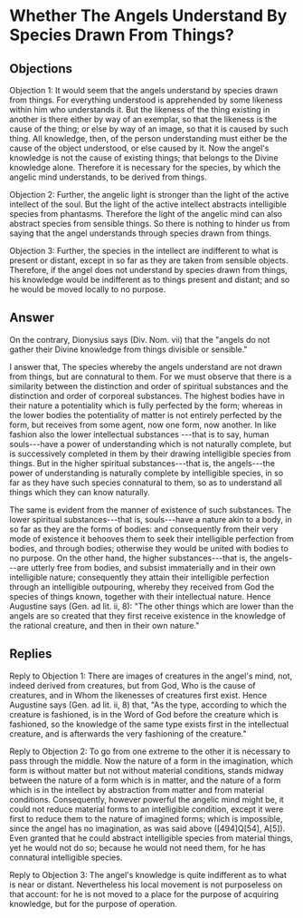 # Whether The Angels Understand By Species Drawn From Things?

## Objections

Objection 1: It would seem that the angels understand by species drawn from things. For everything understood is apprehended by some likeness within him who understands it. But the likeness of the thing existing in another is there either by way of an exemplar, so that the likeness is the cause of the thing; or else by way of an image, so that it is caused by such thing. All knowledge, then, of the person understanding must either be the cause of the object understood, or else caused by it. Now the angel's knowledge is not the cause of existing things; that belongs to the Divine knowledge alone. Therefore it is necessary for the species, by which the angelic mind understands, to be derived from things.

Objection 2: Further, the angelic light is stronger than the light of the active intellect of the soul. But the light of the active intellect abstracts intelligible species from phantasms. Therefore the light of the angelic mind can also abstract species from sensible things. So there is nothing to hinder us from saying that the angel understands through species drawn from things.

Objection 3: Further, the species in the intellect are indifferent to what is present or distant, except in so far as they are taken from sensible objects. Therefore, if the angel does not understand by species drawn from things, his knowledge would be indifferent as to things present and distant; and so he would be moved locally to no purpose.

## Answer

On the contrary, Dionysius says (Div. Nom. vii) that the "angels do not gather their Divine knowledge from things divisible or sensible."

I answer that, The species whereby the angels understand are not drawn from things, but are connatural to them. For we must observe that there is a similarity between the distinction and order of spiritual substances and the distinction and order of corporeal substances. The highest bodies have in their nature a potentiality which is fully perfected by the form; whereas in the lower bodies the potentiality of matter is not entirely perfected by the form, but receives from some agent, now one form, now another. In like fashion also the lower intellectual substances ---that is to say, human souls---have a power of understanding which is not naturally complete, but is successively completed in them by their drawing intelligible species from things. But in the higher spiritual substances---that is, the angels---the power of understanding is naturally complete by intelligible species, in so far as they have such species connatural to them, so as to understand all things which they can know naturally.

The same is evident from the manner of existence of such substances. The lower spiritual substances---that is, souls---have a nature akin to a body, in so far as they are the forms of bodies: and consequently from their very mode of existence it behooves them to seek their intelligible perfection from bodies, and through bodies; otherwise they would be united with bodies to no purpose. On the other hand, the higher substances---that is, the angels---are utterly free from bodies, and subsist immaterially and in their own intelligible nature; consequently they attain their intelligible perfection through an intelligible outpouring, whereby they received from God the species of things known, together with their intellectual nature. Hence Augustine says (Gen. ad lit. ii, 8): "The other things which are lower than the angels are so created that they first receive existence in the knowledge of the rational creature, and then in their own nature."

## Replies

Reply to Objection 1: There are images of creatures in the angel's mind, not, indeed derived from creatures, but from God, Who is the cause of creatures, and in Whom the likenesses of creatures first exist. Hence Augustine says (Gen. ad lit. ii, 8) that, "As the type, according to which the creature is fashioned, is in the Word of God before the creature which is fashioned, so the knowledge of the same type exists first in the intellectual creature, and is afterwards the very fashioning of the creature."

Reply to Objection 2: To go from one extreme to the other it is necessary to pass through the middle. Now the nature of a form in the imagination, which form is without matter but not without material conditions, stands midway between the nature of a form which is in matter, and the nature of a form which is in the intellect by abstraction from matter and from material conditions. Consequently, however powerful the angelic mind might be, it could not reduce material forms to an intelligible condition, except it were first to reduce them to the nature of imagined forms; which is impossible, since the angel has no imagination, as was said above ([494]Q[54], A[5]). Even granted that he could abstract intelligible species from material things, yet he would not do so; because he would not need them, for he has connatural intelligible species.

Reply to Objection 3: The angel's knowledge is quite indifferent as to what is near or distant. Nevertheless his local movement is not purposeless on that account: for he is not moved to a place for the purpose of acquiring knowledge, but for the purpose of operation.
